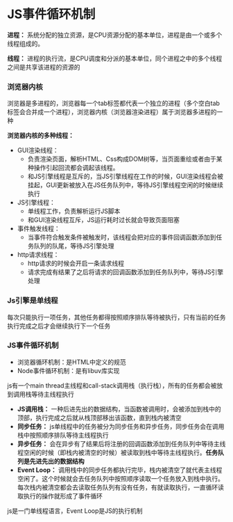 # JS事件循环机制

**进程：** 系统分配的独立资源，是CPU资源分配的基本单位，进程是由一个或多个线程组成的。

**线程：** 进程的执行流，是CPU调度和分派的基本单位，同个进程之中的多个线程之间是共享该进程的资源的

### 浏览器内核

浏览器是多进程的，浏览器每一个tab标签都代表一个独立的进程（多个空白tab标签会合并成一个进程），浏览器内核（浏览器渲染进程）属于浏览器多进程的一种

**浏览器内核的多种线程：**

+ GUI渲染线程：
  + 负责渲染页面，解析HTML、Css构成DOM树等，当页面重绘或者由于某种操作引起回流都会调起该线程。
  + 和JS引擎线程是互斥的，当JS引擎线程在工作的时候，GUI渲染线程会被挂起，GUI更新被放入在JS任务队列中，等待JS引擎线程空闲的时候继续执行
+ JS引擎线程：
  + 单线程工作，负责解析运行JS脚本
  + 和GUI渲染线程互斥，JS运行耗时过长就会导致页面阻塞
+ 事件触发线程：
  + 当事件符合触发条件被触发时，该线程会把对应的事件回调函数添加到任务队列的队尾，等待JS引擎处理
+ http请求线程：
  + http请求的时候会开启一条请求线程
  + 请求完成有结果了之后将请求的回调函数添加到任务队列中，等待JS引擎处理

### Js引擎是单线程

每次只能执行一项任务，其他任务都得按照顺序排队等待被执行，只有当前的任务执行完成之后才会继续执行下一个任务

### JS事件循环机制

+ 浏览器循环机制：是HTML中定义的规范
+ Node事件循环机制：是有libuv库实现

js有一个main thread主线程和call-stack调用栈（执行栈），所有的任务都会被放到调用栈等待主线程执行

+ **JS调用栈：** 一种后进先出的数据结构，当函数被调用时，会被添加到栈中的顶部，执行完成之后就从栈顶部移出该函数，直到栈内被清空
+ **同步任务：** js单线程中的任务被分为同步任务和异步任务，同步任务会在调用栈中按照顺序排队等待主线程执行
+ **异步任务：** 会在异步有了结果后将注册的回调函数添加到任务队列中等待主线程空闲的时候（即栈内被清空的时候）被读取到栈中等待主线程执行。**任务队列是先进先出的数据结构**
+ **Event Loop：** 调用栈中的同步任务都执行完毕，栈内被清空了就代表主线程空闲了。这个时候就会去任务队列中按照顺序读取一个任务放入到栈中执行。每次栈内被清空都会去读取任务队列有没有任务，有就读取执行，一直循环读取执行的操作就形成了事件循环

js是一门单线程语言，Event Loop是JS的执行机制


